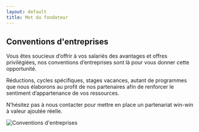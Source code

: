 ```yaml
---
layout: default
title: Mot du fondateur
---
```

<main id="qui-sommes-nous">

  <section class="container mt-4 mt-sm-5 py-5">
    <h1 class="font-weight-normal mt-4 mb-3 mb-sm-4">
      <strong>Conventions d'entreprises</strong>
    </h1>
    <div class="row">
      <div class="col-12 col-lg-6 mb-3 mb-sm-4">
        <p>
          Vous êtes soucieux d’offrir à vos salariés des avantages et offres privilégiées, nos conventions d’entreprises sont là pour vous donner cette opportunité.
        </p>
        <p>
          Réductions, cycles spécifiques, stages vacances, autant de programmes que nous élaborons au profit de nos partenaires afin de renforcer le sentiment d’appartenance de vos ressources.
        </p>
        <p>
          N’hésitez pas à nous contacter pour mettre en place un partenariat win-win à valeur ajoutée réelle.
        </p>
      </div>
      <div class="col-12 col-lg-6 mb-2 mb-sm-3 text-center">
        <img src="https://images.unsplash.com/photo-1525248152312-434c15a82f37" alt="Conventions d'entreprises">
      </div>
    </div>
  </section>

</main>

